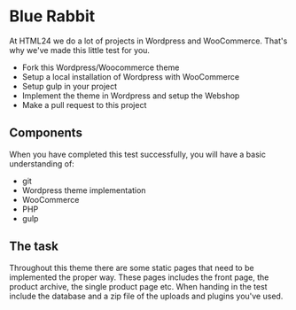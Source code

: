 Blue Rabbit
============

At HTML24 we do a lot of projects in Wordpress and WooCommerce.
That's why we've made this little test for you.

* Fork this Wordpress/Woocommerce theme
* Setup a local installation of Wordpress with WooCommerce
* Setup gulp in your project
* Implement the theme in Wordpress and setup the Webshop
* Make a pull request to this project

Components
----------
When you have completed this test successfully, you will have a basic understanding of:

* git
* Wordpress theme implementation
* WooCommerce
* PHP
* gulp

The task
--------

Throughout this theme there are some static pages that need to be implemented the proper way.
These pages includes the front page, the product archive, the single product page etc.
When handing in the test include the database and a zip file of the uploads and plugins you've used.
